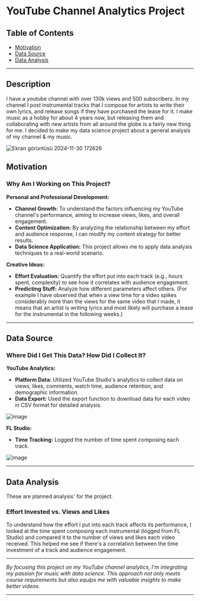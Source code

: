 # **YouTube Channel Analytics Project**

## **Table of Contents**

- [Motivation](#motivation)
- [Data Source](#data-source)
- [Data Analysis](#data-analysis)

---

## **Description**

I have a youtube channel with over 130k views and 500 subscribers. In my channel I post instrumental tracks that I compose for artists to write their own lyrics, and release songs if they have purchased the lease for it. I make music as a hobby for about 4 years now, but releasing them and collaborating with new artists from all around the globe is a fairly new thing for me. I decided to make my data science project about a general analysis of my channel & my music.

![Ekran görüntüsü 2024-11-30 172626](https://github.com/user-attachments/assets/02af43a0-cc64-4279-82ec-4469a1f6752d)

## **Motivation**

### **Why Am I Working on This Project?**

**Personal and Professional Development:**

- **Channel Growth:** To understand the factors influencing my YouTube channel's performance, aiming to increase views, likes, and overall engagement.
- **Content Optimization:** By analyzing the relationship between my effort and audience response, I can modify my content strategy for better results.
- **Data Science Application:** This project allows me to apply data analysis techniques to a real-world scenario.

**Creative Ideas:**

- **Effort Evaluation:** Quantify the effort put into each track (e.g., hours spent, complexity) to see how it correlates with audience engagement.
- **Predicting Stuff:** Analyze how different parameters affect others. (For example I have observed that when a view time for a video spikes considerably more than the views for the same video that I made, it means that an artist is writing lyrics and most likely will purchase a lease for the instrumental in the following weeks.) 

---

## **Data Source**

### **Where Did I Get This Data? How Did I Collect It?**

**YouTube Analytics:**

- **Platform Data:** Utilized YouTube Studio's analytics to collect data on views, likes, comments, watch time, audience retention, and demographic information.
- **Data Export:** Used the export function to download data for each video in CSV format for detailed analysis.

![image](https://github.com/user-attachments/assets/b4cb8f36-b985-4b25-a931-8d86247d0b06)

**FL Studio:**

- **Time Tracking:** Logged the number of time spent composing each track.

![image](https://github.com/user-attachments/assets/ccdd8f07-0c8e-4889-9caa-71f07c24bb90)

---

## **Data Analysis**

These are planned analysis' for the project.

### **Effort Invested vs. Views and Likes**

To understand how the effort I put into each track affects its performance, I looked at the time spent composing each instrumental (logged from FL Studio) and compared it to the number of views and likes each video received. This helped me see if there's a correlation between the time investment of a track and audience engagement.

---

*By focusing this project on my YouTube channel analytics, I'm integrating my passion for music with data science. This approach not only meets course requirements but also equips me with valuable insights to make better videos.*

---
